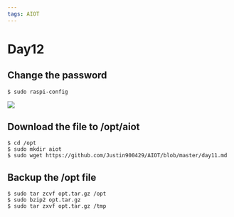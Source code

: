 ```yaml
---
tags: AIOT
---
```


# Day12

## Change the password
```shell
$ sudo raspi-config
```

![](https://i.imgur.com/XJNKLHt.png)

## Download the file to /opt/aiot
```shell
$ cd /opt
$ sudo mkdir aiot
$ sudo wget https://github.com/Justin900429/AIOT/blob/master/day11.md
```



## Backup the /opt file
```shell
$ sudo tar zcvf opt.tar.gz /opt
$ sudo bzip2 opt.tar.gz
$ sudo tar zxvf opt.tar.gz /tmp
```


